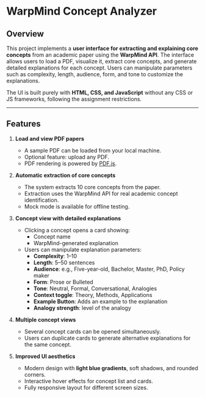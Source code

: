 # WarpMind Concept Analyzer

## Overview

This project implements a **user interface for extracting and explaining core concepts** from an academic paper using the **WarpMind API**. The interface allows users to load a PDF, visualize it, extract core concepts, and generate detailed explanations for each concept. Users can manipulate parameters such as complexity, length, audience, form, and tone to customize the explanations.  

The UI is built purely with **HTML, CSS, and JavaScript** without any CSS or JS frameworks, following the assignment restrictions.  

---

## Features

1. **Load and view PDF papers**  
   - A sample PDF can be loaded from your local machine.  
   - Optional feature: upload any PDF.  
   - PDF rendering is powered by [PDF.js](https://mozilla.github.io/pdf.js/).  

2. **Automatic extraction of core concepts**  
   - The system extracts 10 core concepts from the paper.  
   - Extraction uses the WarpMind API for real academic concept identification.  
   - Mock mode is available for offline testing.  

3. **Concept view with detailed explanations**  
   - Clicking a concept opens a card showing:  
     - Concept name  
     - WarpMind-generated explanation  
   - Users can manipulate explanation parameters:  
     - **Complexity**: 1–10  
     - **Length**: 5–50 sentences  
     - **Audience**: e.g., Five-year-old, Bachelor, Master, PhD, Policy maker  
     - **Form**: Prose or Bulleted  
     - **Tone**: Neutral, Formal, Conversational, Analogies  
     - **Context toggle**: Theory, Methods, Applications
     - **Example Button**: Adds an example to the explanation
     - **Analogy strength**: level of the analogy

4. **Multiple concept views**  
   - Several concept cards can be opened simultaneously.  
   - Users can duplicate cards to generate alternative explanations for the same concept.  

5. **Improved UI aesthetics**  
   - Modern design with **light blue gradients**, soft shadows, and rounded corners.  
   - Interactive hover effects for concept list and cards.  
   - Fully responsive layout for different screen sizes.  



 
